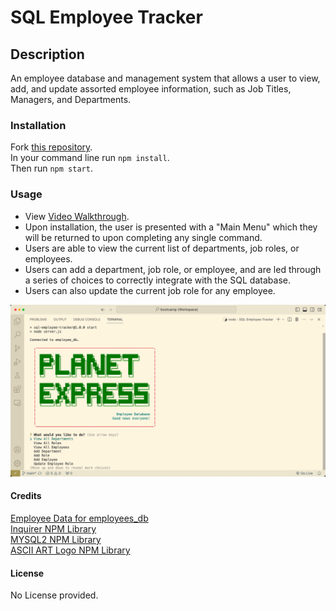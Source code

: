 # SQL Employee Tracker

## Description
An employee database and management system that allows a user to view, add, and update assorted employee information, such as Job Titles, Managers, and Departments.

### Installation
Fork [this repository](https://github.com/morgs999/SQL-Employee-Tracker).<br>
In your command line run `npm install`.<br>
Then run `npm start`.

### Usage
 - View [Video Walkthrough](https://drive.google.com/file/d/1uxWuCXwpJVXXhsrWu5Oton4ZHTH68zjf/view?usp=sharing).
 - Upon installation, the user is presented with a "Main Menu" which they will be returned to upon completing any single command.
 - Users are able to view the current list of departments, job roles, or employees.
 - Users can add a department, job role, or employee, and are led through a series of choices to correctly integrate with the SQL database.
 - Users can also update the current job role for any employee.

![App_in_use](./Assets/App_in_use.png)


#### Credits
[Employee Data for employees_db](https://futurama.fandom.com/wiki/Planet_Express_Crew)<br>
[Inquirer NPM Library](https://www.npmjs.com/package/inquirer)<br>
[MYSQL2 NPM Library](https://www.npmjs.com/package/mysql2)<br>
[ASCII ART Logo NPM Library](https://www.npmjs.com/package/asciiart-logo)<br>

#### License
No License provided.